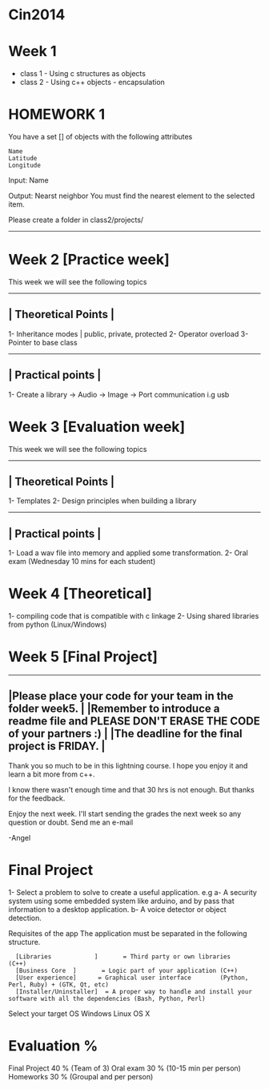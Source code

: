 Cin2014
=======


Week 1 
============================================================
* class 1 - Using c structures as objects 
* class 2 - Using c++ objects - encapsulation

HOMEWORK 1
=============================================================

You have a set [] of objects  with the following attributes

    Name
    Latitude
    Longitude

Input: Name

Output: Nearst neighbor
You must find the nearest element to the selected item. 

Please create a folder in class2/projects/<your name> 

-------------------------------------------------------------

Week 2 [Practice week]
============================================================
This week we will see the following topics

--------------------------------
|  Theoretical Points          |
--------------------------------

 1- Inheritance modes | public, private, protected
 2- Operator overload 
 3- Pointer to base class

--------------------------------
| Practical points             |
--------------------------------

 1- Create a library
    -> Audio
    -> Image
    -> Port communication i.g usb

Week 3 [Evaluation week]
============================================================
This week we will see the following topics

--------------------------------
|  Theoretical Points          |
--------------------------------
 1- Templates
 2- Design principles when building a library
 
--------------------------------
| Practical points             |
--------------------------------
1- Load a wav file into memory and applied some transformation.
2- Oral exam (Wednesday 10 mins for each student)

Week 4 [Theoretical]
=============================================================

1- compiling code that is compatible with c linkage
2- Using shared libraries from python (Linux/Windows)

Week 5 [Final Project]
=============================================================
-------------------------------------------------------------------------------------------
|Please place your code for your team in the folder week5.                                |
|Remember to introduce a readme file and PLEASE DON'T ERASE THE CODE of your partners :)  |
|The deadline for the final project is FRIDAY.                                            |
-------------------------------------------------------------------------------------------
Thank you so much to be in this lightning course.
I hope you enjoy it and learn a bit more from c++.

I know there wasn't enough time and that 30 hrs is not enough. 
But thanks for the feedback.

Enjoy the next week. I'll start sending the grades the next week so any question or doubt.
Send me an e-mail
   
-Angel 

Final Project
======================================================
1- Select a problem to solve to create a useful application. e.g 
     a- A security system using some embedded system like arduino, and by pass that information
         to a desktop application. 
     b- A voice detector or object detection. 
  
Requisites of the app 
      The application must be separated in the following structure. 

      [Libraries            ]       = Third party or own libraries     (C++) 
      [Business Core  ]       = Logic part of your application (C++)
      [User experience]      = Graphical user interface        (Python, Perl, Ruby) + (GTK, Qt, etc)
      [Installer/Uninstaller]  = A proper way to handle and install your software with all the dependencies (Bash, Python, Perl) 

Select your target OS
       Windows
       Linux 
       OS X

Evaluation %
=========================================================
Final Project 40 %  (Team of 3)
Oral exam     30 %  (10-15 min per person) 
Homeworks     30 %  (Groupal and per person) 



